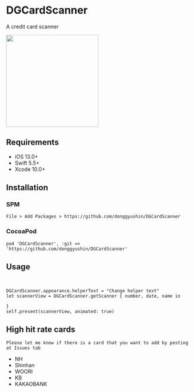 # DGCardScanner

A credit card scanner
<div>
<img src="https://user-images.githubusercontent.com/34573243/149662861-5a0fa7bc-e7ab-4f67-bd4d-6ca81f9efe28.gif" width=250 />
</div>

## Requirements
- iOS 13.0+
- Swift 5.5+
- Xcode 10.0+

## Installation

### SPM
```
File > Add Packages > https://github.com/donggyushin/DGCardScanner
```

### CocoaPod
```
pod 'DGCardScanner', :git => 'https://github.com/donggyushin/DGCardScanner'
```

## Usage
```


DGCardScanner.appearance.helperText = "Change helper text"
let scannerView = DGCardScanner.getScanner { number, date, name in

}
self.present(scannerView, animated: true)
```

## High hit rate cards 
```Please let me know if there is a card that you want to add by posting at Issues tab```
- NH
- Shinhan
- WOORI
- KB
- KAKAOBANK

